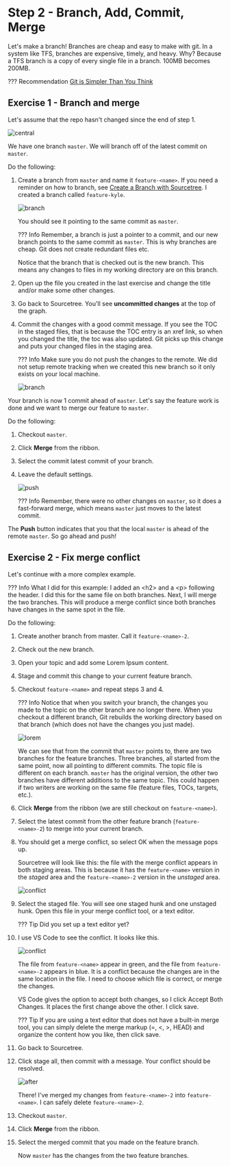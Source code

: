 # Step 2 - Branch, Add, Commit, Merge

Let's make a branch! Branches are cheap and easy to make with git. In a system like TFS, branches are expensive, timely, and heavy. Why? Because a TFS branch is a copy of every single file in a branch. 100MB becomes 200MB.

??? Recommendation
    [Git is Simpler Than You Think](http://nfarina.com/post/9868516270/git-is-simpler)

## Exercise 1 - Branch and merge

Let's assume that the repo hasn't changed since the end of step 1.

![central](assets/images/merged1.png)

We have one branch `master`. We will branch off of the latest commit on `master`.

Do the following:

1. Create a branch from `master` and name it `feature-<name>`. If you need a reminder on how to branch, see [Create a Branch with Sourcetree](branching_gitExt.md). I created a branch called `feature-kyle`.

    ![branch](assets/images/branchwork.png)

    You should see it pointing to the same commit as `master`.

    ??? Info
        Remember, a branch is just a pointer to a commit, and our new branch points to the same commit as `master`. This is why branches are cheap. Git does not create redundant files etc.

    Notice that the branch that is checked out is the new branch. This means any changes to files in my working directory are on this branch.

1. Open up the file you created in the last exercise and change the title and/or make some other changes.
1. Go back to Sourcetree. You'll see **uncommitted changes** at the top of the graph.
1. Commit the changes with a good commit message. If you see the TOC in the staged files, that is because the TOC entry is an xref link, so when you changed the title, the toc was also updated. Git picks up this change and puts your changed files in the staging area.

    ??? Info
        Make sure you do not push the changes to the remote. We did not setup remote tracking when we created this new branch so it only exists on your local machine.

    ![branch](assets/images/branched.png)

Your branch is now 1 commit ahead of `master`. Let's say the feature work is done and we want to merge our feature to `master`.

Do the following:

1. Checkout `master`.
1. Click **Merge** from the ribbon.
1. Select the commit latest commit of your branch.
1. Leave the default settings.

    ![push](assets/images/ff-push.png)

    ??? Info
        Remember, there were no other changes on `master`, so it does a fast-forward merge, which means `master` just moves to the latest commit.

The **Push** button indicates that you that the local `master` is ahead of the remote `master`. So go ahead and push!

## Exercise 2 - Fix merge conflict

Let's continue with a more complex example.

??? Info
    What I did for this example:
    I added an <h2\> and a <p\> following the header. I did this for the same file on both branches. Next, I will merge the two branches. This will produce a merge conflict since both branches have changes in the same spot in the file.

Do the following:

1. Create another branch from master. Call it `feature-<name>-2`.
1. Check out the new branch.
1. Open your topic and add some Lorem Ipsum content.
1. Stage and commit this change to your current feature branch.
1. Checkout `feature-<name>` and repeat steps 3 and 4.

    ??? Info
        Notice that when you switch your branch, the changes you made to the topic on the other branch are no longer there. When you checkout a different branch, Git rebuilds the working directory based on that branch (which does not have the changes you just made).

    ![lorem](assets/images/lorem.png)

    We can see that from the commit that `master` points to, there are two branches for the feature branches. Three branches, all started from the same point, now all pointing to different commits. The topic file is different on each branch. `master` has the original version, the other two branches have different additions to the same topic. This could happen if two writers are working on the same file (feature files, TOCs, targets, etc.).

1. Click **Merge** from the ribbon (we are still checkout on `feature-<name>`).
1. Select the latest commit from the other feature branch (`feature-<name>-2`) to merge into your current branch.
1. You should get a merge conflict, so select OK when the message pops up.

    Sourcetree will look like this: the file with the merge conflict appears in both staging areas. This is because it has the `feature-<name>` version in the _staged_ area and the `feature-<name>-2` version in the _unstaged_ area.

    ![conflict](assets/images/conflicts.png)

1. Select the staged file. You will see one staged hunk and one unstaged hunk. Open this file in your merge conflict tool, or a text editor.

    ??? Tip
        Did you set up a text editor yet?

1. I use VS Code to see the conflict. It looks like this.

    ![conflict](assets/images/mergetool.png)

    The file from `feature-<name>` appear in green, and the file from `feature-<name>-2` appears in blue. It is a conflict because the changes are in the same location in the file. I need to choose which file is correct, or merge the changes.

    VS Code gives the option to accept both changes, so I click Accept Both Changes. It places the first change above the other. I click save.

    ??? Tip
        If you are using a text editor that does not have a built-in merge tool, you can simply delete the merge markup (=, <, >, HEAD) and organize the content how you like, then click save.

1. Go back to Sourcetree.
1. Click stage all, then commit with a message. Your conflict should be resolved.

    ![after](assets/images/aftermerge.png)

    There! I've merged my changes from `feature-<name>-2` into `feature-<name>`. I can safely delete `feature-<name>-2`.

1. Checkout `master`.
1. Click **Merge** from the ribbon.
1. Select the merged commit that you made on the feature branch.

    Now `master` has the changes from the two feature branches.
